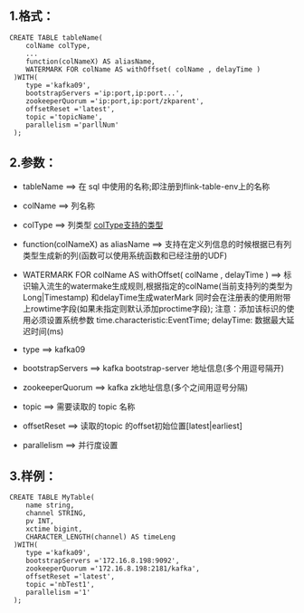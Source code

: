 ## 1.格式：
```
CREATE TABLE tableName(
    colName colType,
    ...
    function(colNameX) AS aliasName,
    WATERMARK FOR colName AS withOffset( colName , delayTime )
 )WITH(
    type ='kafka09',
    bootstrapServers ='ip:port,ip:port...',
    zookeeperQuorum ='ip:port,ip:port/zkparent',
    offsetReset ='latest',
    topic ='topicName',
    parallelism ='parllNum'
 );
```
## 2.参数：
  * tableName ==> 在 sql 中使用的名称;即注册到flink-table-env上的名称
  * colName ==> 列名称
  * colType ==> 列类型 [colType支持的类型](colType.md)
  * function(colNameX) as aliasName ==> 支持在定义列信息的时候根据已有列类型生成新的列(函数可以使用系统函数和已经注册的UDF)
  * WATERMARK FOR colName AS withOffset( colName , delayTime ) ==> 标识输入流生的watermake生成规则,根据指定的colName(当前支持列的类型为Long|Timestamp) 
        和delayTime生成waterMark 同时会在注册表的使用附带上rowtime字段(如果未指定则默认添加proctime字段);
        注意：添加该标识的使用必须设置系统参数 time.characteristic:EventTime; delayTime: 数据最大延迟时间(ms)
  
  * type ==> kafka09
  * bootstrapServers ==> kafka bootstrap-server 地址信息(多个用逗号隔开)
  * zookeeperQuorum ==> kafka zk地址信息(多个之间用逗号分隔)
  * topic ==> 需要读取的 topic 名称
  * offsetReset ==> 读取的topic 的offset初始位置[latest|earliest]
  * parallelism ==> 并行度设置
  
## 3.样例：
```
CREATE TABLE MyTable(
    name string,
    channel STRING,
    pv INT,
    xctime bigint,
    CHARACTER_LENGTH(channel) AS timeLeng
 )WITH(
    type ='kafka09',
    bootstrapServers ='172.16.8.198:9092',
    zookeeperQuorum ='172.16.8.198:2181/kafka',
    offsetReset ='latest',
    topic ='nbTest1',
    parallelism ='1'
 );
```